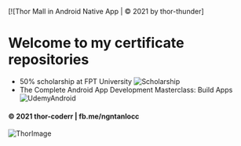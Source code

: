 [![Thor Mall in Android Native App | © 2021 by thor-thunder]
# Welcome to my certificate repositories

* 50% scholarship at FPT University
![Scholarship](https://github.com/thor-coderr/certificates/blob/main/scholarship-FPTUHCMC.jpg)
* The Complete Android App Development Masterclass: Build Apps
![UdemyAndroid](https://github.com/thor-coderr/certificates/blob/main/Udemy-AndroidApp.jpg)


#### © 2021 thor-coderr | fb.me/ngntanlocc

![ThorImage](https://github.com/thor-coderr/thor-mall/blob/main/thorimg.jpg)
